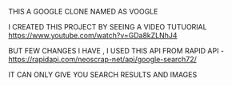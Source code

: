 THIS A  GOOGLE CLONE NAMED AS VOOGLE

I CREATED THIS PROJECT BY SEEING A VIDEO TUTUORIAL https://www.youtube.com/watch?v=GDa8kZLNhJ4

BUT FEW CHANGES I HAVE , I USED THIS API FROM RAPID API - https://rapidapi.com/neoscrap-net/api/google-search72/

IT CAN ONLY GIVE YOU SEARCH RESULTS AND IMAGES 

